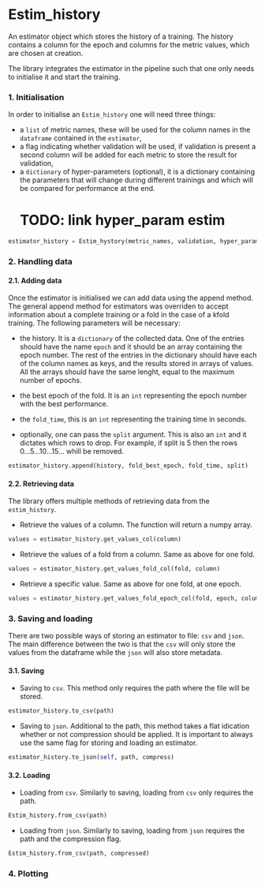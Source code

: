 # Estim_history

An estimator object which stores the history of a training. The history contains a column for the epoch and columns for
the metric values, which are chosen at creation.

The library integrates the estimator in the pipeline such that one only needs to initialise it and start the training.

### 1. Initialisation

In order to initialise an `Estim_history` one will need three things:

- a `list` of metric names, these will be used for the column names in the `dataframe` contained in the `estimator`,
- a flag indicating whether validation will be used, if validation is present a second column will be added for each
  metric to store the result for validation,
- a `dictionary` of hyper-parameters (optional), it is a dictionary containing the parameters that will change during
  different trainings and which will be compared for performance at the end.
  # TODO: link hyper_param estim

```python
estimator_history = Estim_hystory(metric_names, validation, hyper_params)
```

### 2. Handling data

#### 2.1. Adding data

Once the estimator is initialised we can add data using the append method. The general append method for estimators was
overriden to accept information about a complete training or a fold in the case of a kfold training. The following
parameters will be necessary:

- the history. It is a `dictionary` of the collected data. One of the entries should have the name `epoch`
  and it should be an array containing the epoch number. The rest of the entries in the dictionary should have each of
  the column names as keys, and the results stored in arrays of values. All the arrays should have the same lenght,
  equal to the maximum number of epochs.

- the best epoch of the fold. It is an `int` representing the epoch number with the best performance.
- the `fold_time`, this is an `int` representing the training time in seconds.
- optionally, one can pass the `split` argument. This is also an `int` and it dictates which rows to drop. For example,
  if split is 5 then the rows 0...5...10...15... whill be removed.

```python
estimator_history.append(history, fold_best_epoch, fold_time, split)
```

#### 2.2. Retrieving data

The library offers multiple methods of retrieving data from the `estim_history`.

- Retrieve the values of a column. The function will return a numpy array.

```python
values = estimator_history.get_values_col(column)
```

- Retrieve the values of a fold from a column. Same as above for one fold.

```python
values = estimator_history.get_values_fold_col(fold, column)
```

- Retrieve a specific value. Same as above for one fold, at one epoch.

```python
values = estimator_history.get_values_fold_epoch_col(fold, epoch, column)
```

### 3. Saving and loading

There are two possible ways of storing an estimator to file: `csv` and `json`. The main difference between the two is
that the `csv` will only store the values from the dataframe while the `json` will also store metadata.

#### 3.1. Saving

- Saving to `csv`. This method only requires the path where the file will be stored.

```python
estimator_history.to_csv(path)
```

- Saving to `json`. Additional to the path, this method takes a flat idication whether or not compression should be
  applied. It is important to always use the same flag for storing and loading an estimator.

```python
estimator_history.to_json(self, path, compress)
```

#### 3.2. Loading

- Loading from `csv`. Similarly to saving, loading from `csv` only requires the path.

```python
Estim_history.from_csv(path)
```

- Loading from `json`. Similarly to saving, loading from `json` requires the path and the compression flag.

```python
Estim_history.from_csv(path, compressed)
```

### 4. Plotting

